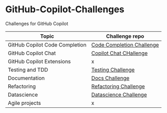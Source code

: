 # GitHub-Copilot-Challenges
Challenges for GitHub Copilot




| Topic | Challenge repo |
|----------|----------|
| GitHub Copilot Code Completion   | [Code Completion Challenge](https://github.com/suuus/ghcopilot-challenge-sesh1)  |
| GitHub Copilot Chat   | [Copilot Chat CHallenge](https://github.com/suuus/ghcopilot-challenge-sesh2)  | 
| GitHub Copilot Extensions   | x |
| Testing and TDD   | [Testing Challenge](https://github.com/suuus/ghcopilot-challenge-sesh4) |
| Documentation    | [Docs Challenge](https://github.com/suuus/ghcopilot-challenge-sesh5) |
| Refactoring    | [Refactoring Challenge](https://github.com/suuus/ghcopilot-challenge-sesh6) |
| Datascience   | [Datascience Challenge](https://github.com/suuus/ghcopilot-challenge-sesh7) |
| Agile projects   | x |
